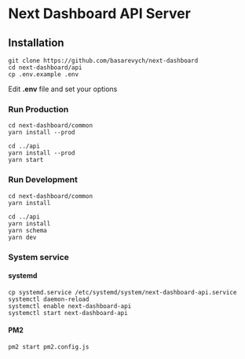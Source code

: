 # Next Dashboard API Server

## Installation

```
git clone https://github.com/basarevych/next-dashboard
cd next-dashboard/api
cp .env.example .env
```

Edit **.env** file and set your options

### Run Production

```
cd next-dashboard/common
yarn install --prod

cd ../api
yarn install --prod
yarn start
```

### Run Development

```
cd next-dashboard/common
yarn install

cd ../api
yarn install
yarn schema
yarn dev
```

### System service

#### systemd

```
cp systemd.service /etc/systemd/system/next-dashboard-api.service
systemctl daemon-reload
systemctl enable next-dashboard-api
systemctl start next-dashboard-api
```

#### PM2

```
pm2 start pm2.config.js
```

